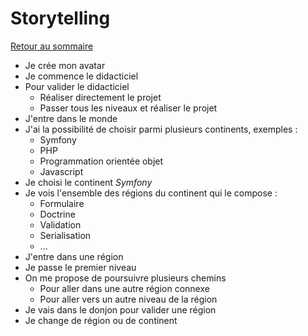 # Storytelling

[Retour au sommaire](index.md)

* Je crée mon avatar
* Je commence le didacticiel
* Pour valider le didacticiel
  * Réaliser directement le projet
  * Passer tous les niveaux et réaliser le projet
* J'entre dans le monde
* J'ai la possibilité de choisir parmi plusieurs continents, exemples :
  * Symfony
  * PHP
  * Programmation orientée objet
  * Javascript
* Je choisi le continent *Symfony*
* Je vois l'ensemble des régions du continent qui le compose :
  * Formulaire
  * Doctrine
  * Validation
  * Serialisation
  * ...
* J'entre dans une région
* Je passe le premier niveau
* On me propose de poursuivre plusieurs chemins
  * Pour aller dans une autre région connexe
  * Pour aller vers un autre niveau de la région
* Je vais dans le donjon pour valider une région
* Je change de région ou de continent
